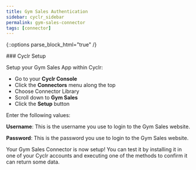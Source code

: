 ```yaml
---
title: Gym Sales Authentication
sidebar: cyclr_sidebar
permalink: gym-sales-connector
tags: [connector]
---
```

{::options parse_block_html="true" /}
<section class="card py-5 my-5">
### Cyclr Setup

Setup your Gym Sales App within Cyclr:

*   Go to your **Cyclr Console**
*   Click the **Connectors** menu along the top
*   Choose Connector Library
*   Scroll down to **Gym Sales**
*   Click the **Setup** button

Enter the following values:

**Username**: This is the username you use to login to the Gym Sales website.

**Password**: This is the password you use to login to the Gym Sales website.


Your Gym Sales Connector is now setup! You can test it by installing it in one of your Cyclr accounts and executing one of the methods to confirm it can return some data.

</section>
